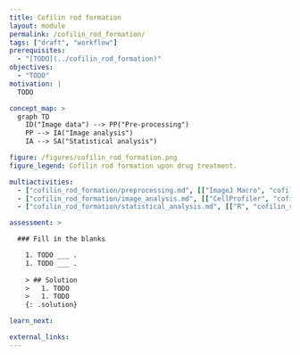 ```yaml
---
title: Cofilin rod formation
layout: module
permalink: /cofilin_rod_formation/
tags: ["draft", "workflow"]
prerequisites:
  - "[TODO](../cofilin_rod_formation)"
objectives:
  - "TODO"
motivation: |
  TODO

concept_map: >
  graph TD
    ID("Image data") --> PP("Pre-processing")
    PP --> IA("Image analysis")
    IA --> SA("Statistical analysis")

figure: /figures/cofilin_rod_formation.png
figure_legend: Cofilin rod formation upon drug treatment.

multiactivities:
  - ["cofilin_rod_formation/preprocessing.md", [["ImageJ Macro", "cofilin_rod_formation/preprocessing_imagej_macro.ijm"]]]
  - ["cofilin_rod_formation/image_analysis.md", [["CellProfiler", "cofilin_rod_formation/image_analysis_cellprofiler.md"]]]
  - ["cofilin_rod_formation/statistical_analysis.md", [["R", "cofilin_rod_formation/statistical_analysis.R"]]]

assessment: >

  ### Fill in the blanks

    1. TODO ___ .
    1. TODO ___ .
    
    > ## Solution
    >   1. TODO
    >   1. TODO
    {: .solution}

learn_next:

external_links:
---
```



